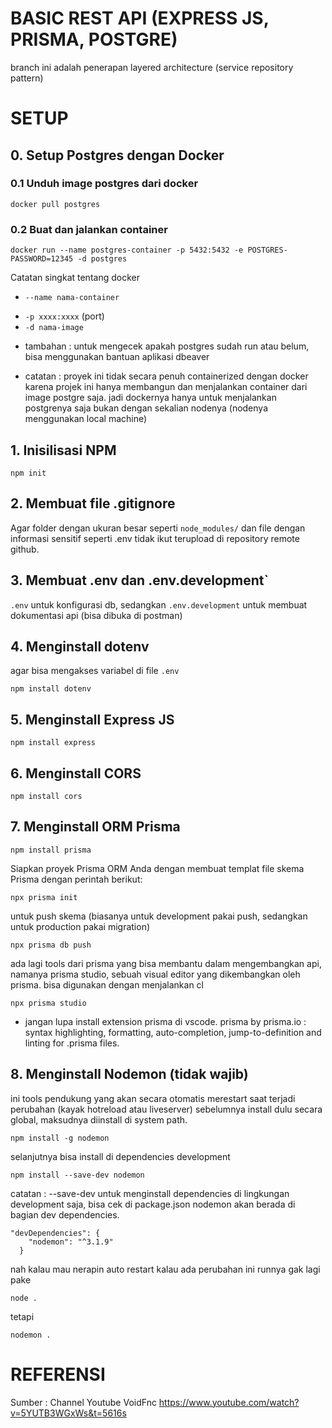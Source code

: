 # BASIC REST API (EXPRESS JS, PRISMA, POSTGRE)
branch ini adalah penerapan layered architecture (service repository pattern)

# SETUP
## 0. Setup Postgres dengan Docker
### 0.1 Unduh image postgres dari docker
``` 
docker pull postgres 
```
### 0.2 Buat dan jalankan container
```
docker run --name postgres-container -p 5432:5432 -e POSTGRES-PASSWORD=12345 -d postgres
```  
Catatan singkat tentang docker
* `--name nama-container`
- `-p xxxx:xxxx` (port)
- `-d nama-image`

* tambahan : untuk mengecek apakah postgres sudah run atau belum, bisa menggunakan bantuan aplikasi dbeaver
  
* catatan : proyek ini tidak secara penuh containerized dengan docker karena projek ini hanya membangun dan menjalankan container dari image postgre saja. jadi dockernya hanya untuk menjalankan postgrenya saja bukan dengan sekalian nodenya (nodenya menggunakan local machine)

## 1. Inisilisasi NPM
```npm init```

## 2. Membuat file .gitignore
Agar folder dengan ukuran besar seperti `node_modules/` dan file dengan informasi sensitif seperti .env tidak ikut terupload di repository remote github.

## 3. Membuat .env dan .env.development`
`.env` untuk konfigurasi db, sedangkan `.env.development` untuk membuat dokumentasi api (bisa dibuka di postman)

## 4. Menginstall dotenv
agar bisa mengakses variabel di file `.env`
```
npm install dotenv
```

## 5. Menginstall Express JS
```
npm install express
```

## 6. Menginstall CORS
```
npm install cors
```

## 7. Menginstall ORM Prisma
```
npm install prisma
```
Siapkan proyek Prisma ORM Anda dengan membuat templat file skema Prisma dengan perintah berikut:
```
npx prisma init
```
untuk push skema (biasanya untuk development pakai push, sedangkan untuk production pakai migration)
```
npx prisma db push
```
ada lagi tools dari prisma yang bisa membantu dalam mengembangkan api, namanya prisma studio, sebuah visual editor yang dikembangkan oleh prisma. bisa digunakan dengan menjalankan cl
```
npx prisma studio
```
* jangan lupa install extension prisma di vscode.
prisma by prisma.io : syntax highlighting, formatting, auto-completion, jump-to-definition and linting for .prisma files.

## 8. Menginstall Nodemon (tidak wajib)
ini tools pendukung yang akan secara otomatis merestart saat terjadi perubahan (kayak hotreload atau liveserver)
sebelumnya install dulu secara global, maksudnya diinstall di system path.

```
npm install -g nodemon
```
selanjutnya bisa install di dependencies development
``` 
npm install --save-dev nodemon
```
catatan : --save-dev untuk menginstall dependencies di lingkungan development saja, bisa cek di package.json nodemon akan berada di bagian dev dependencies.
```
"devDependencies": {
    "nodemon": "^3.1.9"
  }
```
nah kalau mau nerapin auto restart kalau ada perubahan ini runnya gak lagi pake
```
node .
```
tetapi
```
nodemon .
```

# REFERENSI
Sumber : Channel Youtube VoidFnc
https://www.youtube.com/watch?v=5YUTB3WGxWs&t=5616s

